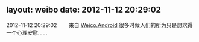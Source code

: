layout: weibo
date: 2012-11-12 20:29:02
---
<meta name="referrer" content="no-referrer" />

2012-11-12 20:29:02  &nbsp;&nbsp;&nbsp;&nbsp;&nbsp;&nbsp; 来自 <a href="http://app.weibo.com/t/feed/l4RWD" rel="nofollow">Weico.Android</a>
很多时候人们的所为只是想求得一个心理安慰…… ​​​
